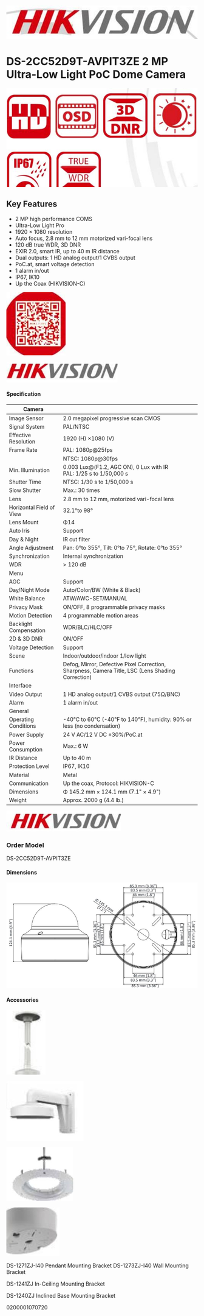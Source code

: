 ![](_page_0_Picture_0.jpeg)

# **DS-2CC52D9T-AVPIT3ZE 2 MP Ultra-Low Light PoC Dome Camera**

![](_page_0_Picture_2.jpeg)

## **Key Features**

- 2 MP high performance COMS
- Ultra-Low Light Pro
- 1920 × 1080 resolution
- Auto focus, 2.8 mm to 12 mm motorized vari-focal lens
- 120 dB true WDR, 3D DNR
- EXIR 2.0, smart IR, up to 40 m IR distance
- Dual outputs: 1 HD analog output/1 CVBS output
- PoC.at, smart voltage detection
- 1 alarm in/out
- IP67, IK10
- Up the Coax (HIKVISION-C)

![](_page_0_Picture_15.jpeg)

![](_page_1_Picture_0.jpeg)

#### **Specification**

| Camera                   |                                                                                                   |
|--------------------------|---------------------------------------------------------------------------------------------------|
| Image Sensor             | 2.0 megapixel progressive scan CMOS                                                               |
| Signal System            | PAL/NTSC                                                                                          |
| Effective Resolution     | 1920 (H) ×1080 (V)                                                                                |
| Frame Rate               | PAL: 1080p@25fps                                                                                  |
|                          | NTSC: 1080p@30fps                                                                                 |
| Min. Illumination        | 0.003 Lux@(F1.2, AGC ON), 0 Lux with IR<br>PAL: 1/25 s to 1/50,000 s                              |
| Shutter Time             | NTSC: 1/30 s to 1/50,000 s                                                                        |
| Slow Shutter             | Max.: 30 times                                                                                    |
| Lens                     | 2.8 mm to 12 mm, motorized vari-focal lens                                                        |
| Horizontal Field of View | 32.1°to 98°                                                                                       |
| Lens Mount               | Φ14                                                                                               |
| Auto Iris                | Support                                                                                           |
| Day & Night              | IR cut filter                                                                                     |
| Angle Adjustment         | Pan: 0°to 355°, Tilt: 0°to 75°, Rotate: 0°to 355°                                                 |
| Synchronization          | Internal synchronization                                                                          |
| WDR                      | > 120 dB                                                                                          |
| Menu                     |                                                                                                   |
| AGC                      | Support                                                                                           |
| Day/Night Mode           | Auto/Color/BW (White & Black)                                                                     |
| White Balance            | ATW/AWC-SET/MANUAL                                                                                |
| Privacy Mask             | ON/OFF, 8 programmable privacy masks                                                              |
| Motion Detection         | 4 programmable motion areas                                                                       |
| Backlight Compensation   | WDR/BLC/HLC/OFF                                                                                   |
| 2D & 3D DNR              | ON/OFF                                                                                            |
| Voltage Detection        | Support                                                                                           |
| Scene                    | Indoor/outdoor/indoor 1/low light                                                                 |
| Functions                | Defog, Mirror, Defective Pixel Correction, Sharpness, Camera Title, LSC (Lens Shading Correction) |
| Interface                |                                                                                                   |
| Video Output             | 1 HD analog output/1 CVBS output (75Ω/BNC)                                                        |
| Alarm                    | 1 alarm in/out                                                                                    |
| General                  |                                                                                                   |
| Operating Conditions     | -40°C to 60°C (-40°F to 140°F), humidity: 90% or less (no condensation)                           |
| Power Supply             | 24 V AC/12 V DC ±30%/PoC.at                                                                       |
| Power Consumption        | Max.: 6 W                                                                                         |
| IR Distance              | Up to 40 m                                                                                        |
| Protection Level         | IP67, IK10                                                                                        |
| Material                 | Metal                                                                                             |
| Communication            | Up the coax, Protocol: HIKVISION-C                                                                |
| Dimensions               | Φ 145.2 mm × 124.1 mm (7.1" × 4.9")                                                               |
| Weight                   | Approx. 2000 g (4.4 lb.)                                                                          |

![](_page_2_Picture_0.jpeg)

### **Order Model**

DS-2CC52D9T-AVPIT3ZE

#### **Dimensions**

![](_page_2_Figure_4.jpeg)

#### **Accessories**

![](_page_2_Picture_6.jpeg)

![](_page_2_Picture_7.jpeg)

![](_page_2_Picture_8.jpeg)

![](_page_2_Picture_9.jpeg)

DS-1271ZJ-I40 Pendant Mounting Bracket DS-1273ZJ-I40 Wall Mounting Bracket

DS-1241ZJ In-Ceiling Mounting Bracket

DS-1240ZJ Inclined Base Mounting Bracket

0200001070720